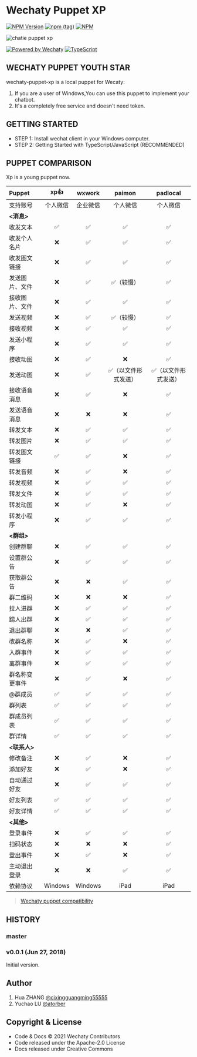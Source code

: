 # Wechaty Puppet XP

[![NPM Version](https://badge.fury.io/js/wechaty-puppet-mock.svg)](https://badge.fury.io/js/wechaty-puppet-mock)
[![npm (tag)](https://img.shields.io/npm/v/wechaty-puppet-mock/next.svg)](https://www.npmjs.com/package/wechaty-puppet-mock?activeTab=versions)
[![NPM](https://github.com/wechaty/wechaty-puppet-mock/workflows/NPM/badge.svg)](https://github.com/wechaty/wechaty-puppet-mock/actions?query=workflow%3ANPM)

![chatie puppet xp](https://camo.githubusercontent.com/6c7c7e10053c8e1936c084d17ea74c3437759fd1c4d3e02acca9256e2bfe9bb3/68747470733a2f2f692e6c6f6c692e6e65742f323032302f30352f30392f4858436c49663541324570554734752e706e67)

[![Powered by Wechaty](https://img.shields.io/badge/Powered%20By-Wechaty-brightgreen.svg)](https://github.com/wechaty/wechaty)
[![TypeScript](https://img.shields.io/badge/%3C%2F%3E-TypeScript-blue.svg)](https://www.typescriptlang.org/)

## WECHATY PUPPET YOUTH STAR
wechaty-puppet-xp is a local puppet for Wecaty:

1. If you are a user of Windows,You can use this puppet to implement your chatbot.
1. It's a completely free service and doesn't need token.

## GETTING STARTED

  * STEP 1: Install wechat client in your Windows computer.
  * STEP 2: Getting Started with TypeScript/JavaScript (RECOMMENDED)

## PUPPET COMPARISON

Xp is a young puppet now. 

Puppet|xp👍|wxwork|paimon|padlocal
:---|:---:|:---:|:---:|:---:
支持账号|个人微信|企业微信|个人微信|个人微信
**<消息>**|
收发文本|✅|✅|✅|✅
收发个人名片|❌|✅|✅|✅
收发图文链接|❌|✅|✅|✅
发送图片、文件|❌|✅|✅（较慢）|✅
接收图片、文件|❌|✅|✅|✅
发送视频|❌|✅|✅（较慢）|✅
接收视频|❌|✅|✅|✅
发送小程序|❌|✅|✅|✅
接收动图|❌|✅|❌|✅
发送动图|❌|✅|✅（以文件形式发送）|✅（以文件形式发送）
接收语音消息|❌|✅|❌|✅
发送语音消息|❌|❌|❌|✅
转发文本|❌|✅|✅|✅
转发图片|❌|✅|✅|✅
转发图文链接|✅|✅|❌|✅
转发音频|❌|✅|❌|✅
转发视频|❌|✅|✅|✅
转发文件|❌|✅|✅|✅
转发动图|❌|✅|❌|✅
转发小程序|❌|✅|✅|✅
**<群组>**|
创建群聊|❌|✅|✅|✅
设置群公告|❌|✅|✅|✅
获取群公告|❌|❌|✅|✅
群二维码|❌|❌|❌|✅
拉人进群|❌|✅|✅|✅
踢人出群|❌|✅|✅|✅
退出群聊|❌|❌|✅|✅
改群名称|❌|✅|❌|✅
入群事件|❌|✅|✅|✅
离群事件|❌|✅|✅|✅
群名称变更事件|❌|✅|❌|✅
@群成员|✅|✅|✅|✅
群列表|✅|✅|✅|✅
群成员列表|✅|✅|✅|✅
群详情|✅|✅|✅|✅
**<联系人>**|
修改备注|❌|✅|❌|✅
添加好友|❌|✅|❌|✅
自动通过好友|❌|✅|✅|✅
好友列表|✅|✅|✅|✅
好友详情|✅|✅|✅|✅
**<其他>**|
登录事件|❌|✅|✅|✅
扫码状态|❌|❌|❌|✅
登出事件|❌|✅|❌|✅
主动退出登录|❌|❌|✅|✅
依赖协议|Windows|Windows|iPad|iPad

> [Wechaty puppet compatibility](https://github.com/wechaty/wechaty-puppet/wiki/Compatibility)

## HISTORY

### master

### v0.0.1 (Jun 27, 2018)

Initial version.

## Author

1. Hua ZHANG [@cixingguangming55555](https://github.com/cixingguangming55555)
2. Yuchao LU [@atorber](https://github.com/atorber)

## Copyright & License

* Code & Docs © 2021 Wechaty Contributors
* Code released under the Apache-2.0 License
* Docs released under Creative Commons
